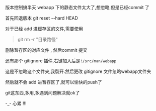 版本控制搞半天
webapp 下的静态文件太大了,想忽略,但是已经commit 了

首先回退版本 git reset --hard HEAD

对于已经 add 进缓存区的文件,需要使用
> git rm -r "目录路径"

删除暂存区的对应文件 , 然后commit 提交

还有那个 gitignore 插件,右键加入后是`!/src/man/webapp`

这是不忽略这个文件夹,我裂开.然后更改 gitignore 文件忽略webapp文件夹

然后就不会 add 进暂存区了,就可以愉快的push了

git这东西,多用,多遇到问题解决就ok了

-_- 心累 !!! 
